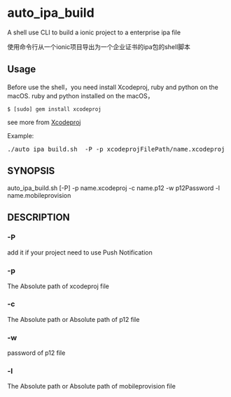 # auto_ipa_build
A shell use CLI to build a ionic project to a enterprise ipa file

使用命令行从一个ionic项目导出为一个企业证书的ipa包的shell脚本

## Usage

Before use the shell，you need install Xcodeproj, ruby and python on the macOS. ruby and python installed on the macOS，

    $ [sudo] gem install xcodeproj

see more from [Xcodeproj][xcodeproj]

Example:

<pre>
./auto_ipa_build.sh  -P -p xcodeprojFilePath/name.xcodeproj -c p12FilePath/name.p12 -w p12Password -l mobileprovisionFilePath/name.mobileprovision
</pre>

## SYNOPSIS

auto_ipa_build.sh [-P] -p name.xcodeproj -c name.p12 -w p12Password -l name.mobileprovision

## DESCRIPTION

### -P
add it if your project need to use Push Notification

### -p
The Absolute path of xcodeproj file 

### -c 
The Absolute path or Absolute path of p12 file 

### -w 
password of p12 file

### -l
The Absolute path or Absolute path of mobileprovision file

[xcodeproj]: https://github.com/cocoapods/xcodeproj


